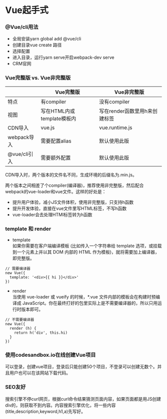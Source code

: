 # Vue起手式
### @Vue/cli用法
+  全局安装yarn global add @vue/cli 
+  创建目录vue create 路径 
+  选择配置 
+  进入目录，运行yarn serve开启webpack-dev serve 
+  CRM官网 

### Vue完整版 vs. Vue非完整版
| | Vue完整版 | Vue非完整版 |
| --- | --- | --- |
| 特点 | 有compiler | 没有compiler |
| 视图 | 写在HTML内或template模板内 | 写在render函数里用h来创建标签 |
| CDN导入 | vue.js | vue.runtime.js |
| webpack导入 | 需要配置alias | 默认使用此版 |
| @vue/cli引入 | 需要额外配置 | 默认使用此版 |


CDN导入时，两个版本的文件名不同，生成环境的后缀名为.min.js。

两个版本之间相差了个compiler(编译器)，推荐使用非完整版，然后配合webpack的vue-loader和vue文件。这样的好处是：

+ 提升用户体验，减小JS文件体积，使用非完整版，只支持h函数
+ 提升开发体验，直接在vue文件里写HTML标签，不写h函数
+ vue-loader会去处理HTMl标签转为h函数

### template 和 render
+ template  
如果你需要在客户端编译模板 (比如传入一个字符串给 template 选项，或挂载到一个元素上并以其 DOM 内部的 HTML 作为模板)，就将需要加上编译器，即完整版。

```plain
// 需要编译器
new Vue({
  template: '<div>{{ hi }}</div>'
})
```

+ render  
当使用 vue-loader 或 vueify 的时候，*.vue 文件内部的模板会在构建时预编译成 JavaScript。你在最终打好的包里实际上是不需要编译器的，所以只用运行时版本即可。

```plain
// 不需要编译器
new Vue({
  render (h) {
    return h('div', this.hi)
  }
})
```

### 使用codesandbox.io在线创建Vue项目
可以登录，创建vue项目，登录后只能创建50个项目，不登录可以创建无数个。并且用户也可以在该网站下载代码。

### SEO友好
搜索引擎不停curl网页，根据curl命令结果猜测页面内容，如果页面都是用JS创建div的，则获取不到内容。内容搜索引擎优化，将一些内容(title,description,keyword,h1,a)先写好。

